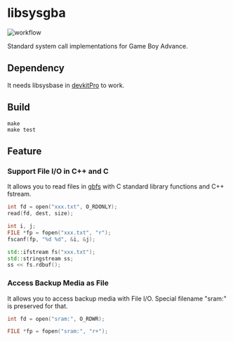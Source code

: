 # libsysgba

![workflow](https://github.com/laqieer/libsysgba/actions/workflows/c-cpp.yml/badge.svg)

Standard system call implementations for Game Boy Advance.

## Dependency

It needs libsysbase in [devkitPro](https://devkitpro.org/wiki/Getting_Started) to work.

## Build
```
make
make test
```

## Feature

### Support File I/O in C++ and C

It allows you to read files in [gbfs](https://pineight.com/gba/#gbfs) with C standard library functions and C++ fstream.

```C
int fd = open("xxx.txt", O_RDONLY);
read(fd, dest, size);
```

```C
int i, j;
FILE *fp = fopen("xxx.txt", "r");
fscanf(fp, "%d %d", &i, &j);
```

```C++
std::ifstream fs("xxx.txt");
std::stringstream ss;
ss << fs.rdbuf();
```

### Access Backup Media as File

It allows you to access backup media with File I/O. Special filename "sram:" is preserved for that.

```C
int fd = open("sram:", O_RDWR);
```

```C
FILE *fp = fopen("sram:", "r+");
```
